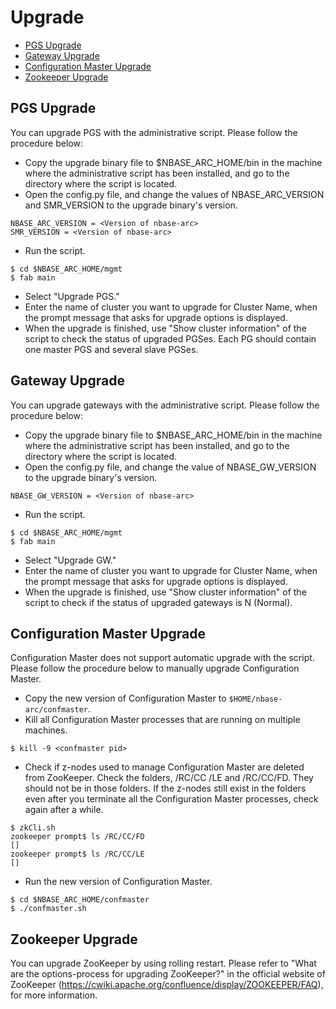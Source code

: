 # Upgrade
* [PGS Upgrade](#pgs-upgrade)
* [Gateway Upgrade](#gateway-upgrade)
* [Configuration Master Upgrade](#configuration-master-upgrade)
* [Zookeeper Upgrade](#zookeeper-upgrade)

## PGS Upgrade
You can upgrade PGS with the administrative script. Please follow the procedure below:
*	Copy the upgrade binary file to $NBASE_ARC_HOME/bin in the machine where the administrative 
script has been installed, and go to the directory where the script is located.
*	Open the config.py file, and change the values of NBASE_ARC_VERSION and SMR_VERSION to the upgrade binary's version.
```
NBASE_ARC_VERSION = <Version of nbase-arc>
SMR_VERSION = <Version of nbase-arc>
```
*	Run the script.
```
$ cd $NBASE_ARC_HOME/mgmt
$ fab main
```
*	Select "Upgrade PGS."
*	Enter the name of cluster you want to upgrade for Cluster Name, when the prompt message that asks 
for upgrade options is displayed.
*	When the upgrade is finished, use "Show cluster information" of the script to check the status of
upgraded PGSes. Each PG should contain one master PGS and several slave PGSes.

## Gateway Upgrade
You can upgrade gateways with the administrative script. Please follow the procedure below:
*	Copy the upgrade binary file to $NBASE_ARC_HOME/bin in the machine where the administrative script has been installed, 
and go to the directory where the script is located.
*	Open the config.py file, and change the value of NBASE_GW_VERSION to the upgrade binary's version.
```
NBASE_GW_VERSION = <Version of nbase-arc>
```
*	Run the script.
```
$ cd $NBASE_ARC_HOME/mgmt
$ fab main
```
*	Select "Upgrade GW."
*	Enter the name of cluster you want to upgrade for Cluster Name, when the prompt message that asks 
for upgrade options is displayed.
*	When the upgrade is finished, use "Show cluster information" of the script to check if the status of upgraded gateways is N (Normal).


## Configuration Master Upgrade
Configuration Master does not support automatic upgrade with the script. Please follow the procedure below to 
manually upgrade Configuration Master.
*	Copy the new version of Configuration Master to `$HOME/nbase-arc/confmaster`.
*	Kill all Configuration Master processes that are running on multiple machines.
```
$ kill -9 <confmaster pid>
```
*	Check if z-nodes used to manage Configuration Master are deleted from ZooKeeper. Check the folders, /RC/CC /LE and /RC/CC/FD. They should not be in those folders. If the z-nodes still exist in the folders even after you terminate all the Configuration Master processes, check again after a while.
```
$ zkCli.sh
zookeeper prompt$ ls /RC/CC/FD
[]
zookeeper prompt$ ls /RC/CC/LE
[]
```
*	Run the new version of Configuration Master.
```
$ cd $NBASE_ARC_HOME/confmaster
$ ./confmaster.sh
```

## Zookeeper Upgrade
You can upgrade ZooKeeper by using rolling restart. Please refer to 
"What are the options-process for upgrading ZooKeeper?" in the official website of ZooKeeper 
(https://cwiki.apache.org/confluence/display/ZOOKEEPER/FAQ), for more information.
